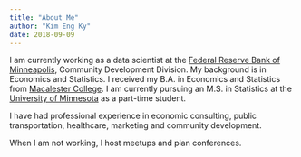 ```yaml
---
title: "About Me"
author: "Kim Eng Ky"
date: 2018-09-09
---
```


I am currently working as a data scientist at the [Federal Reserve Bank of Minneapolis](https://www.minneapolisfed.org/), Community Development Division. My background is in Economics and Statistics. I received my B.A. in Economics and Statistics from [Macalester College](https://www.macalester.edu/). I am currently pursuing an M.S. in Statistics at the [University of Minnesota](https://twin-cities.umn.edu/) as a part-time student. 

I have had professional experience in economic consulting, public transportation, healthcare, marketing and community development. 

When I am not working, I host meetups and plan conferences. 